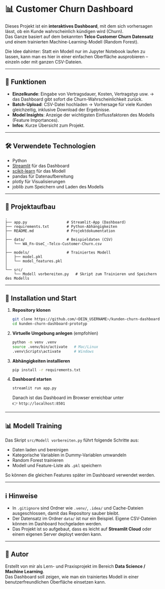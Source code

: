 # 📊 Customer Churn Dashboard

Dieses Projekt ist ein **interaktives Dashboard**, mit dem sich vorhersagen lässt, ob ein Kunde wahrscheinlich kündigen wird (Churn).  
Das Ganze basiert auf dem bekannten **Telco Customer Churn Datensatz** und einem trainierten Machine-Learning-Modell (Random Forest).  

Die Idee dahinter: Statt ein Modell nur im Jupyter Notebook laufen zu lassen, kann man es hier in einer einfachen Oberfläche ausprobieren – einzeln oder mit ganzen CSV-Dateien.

---

## 🔧 Funktionen

- **Einzelkunde**: Eingabe von Vertragsdauer, Kosten, Vertragstyp usw. → das Dashboard gibt sofort die Churn-Wahrscheinlichkeit zurück.  
- **Batch-Upload**: CSV-Datei hochladen → Vorhersage für viele Kunden gleichzeitig, inklusive Download der Ergebnisse.  
- **Model Insights**: Anzeige der wichtigsten Einflussfaktoren des Modells (Feature Importances).  
- **Infos**: Kurze Übersicht zum Projekt.  

---

## 🛠 Verwendete Technologien

- Python  
- [Streamlit](https://streamlit.io/) für das Dashboard  
- [scikit-learn](https://scikit-learn.org/) für das Modell  
- pandas für Datenaufbereitung  
- plotly für Visualisierungen  
- joblib zum Speichern und Laden des Modells  

---

## 📂 Projektaufbau

```
.
├── app.py                  # Streamlit-App (Dashboard)
├── requirements.txt        # Python-Abhängigkeiten
├── README.md               # Projektdokumentation
│
├── data/                   # Beispieldaten (CSV)
│   └── WA_Fn-UseC_-Telco-Customer-Churn.csv
│
├── models/                 # Trainiertes Modell
│   ├── model.pkl
│   └── model_features.pkl
│
└── src/
    └── Modell vorbereiten.py   # Skript zum Trainieren und Speichern des Modells
```

---

## 🚀 Installation und Start

1. **Repository klonen**  
   ```bash
   git clone https://github.com/<DEIN_USERNAME>/kunden-churn-dashboard-prototyp.git
   cd kunden-churn-dashboard-prototyp
   ```

2. **Virtuelle Umgebung anlegen** (empfohlen)  
   ```bash
   python -m venv .venv
   source .venv/bin/activate   # Mac/Linux
   .venv\Scripts\activate      # Windows
   ```

3. **Abhängigkeiten installieren**  
   ```bash
   pip install -r requirements.txt
   ```

4. **Dashboard starten**  
   ```bash
   streamlit run app.py
   ```

   Danach ist das Dashboard im Browser erreichbar unter  
   👉 `http://localhost:8501`

---

## 📊 Modell Training

Das Skript `src/Modell vorbereiten.py` führt folgende Schritte aus:  
- Daten laden und bereinigen  
- Kategorische Variablen in Dummy-Variablen umwandeln  
- Random Forest trainieren  
- Modell und Feature-Liste als `.pkl` speichern  

So können die gleichen Features später im Dashboard verwendet werden.

---

## ℹ️ Hinweise

- In `.gitignore` sind Ordner wie `.venv/`, `.idea/` und Cache-Dateien ausgeschlossen, damit das Repository sauber bleibt.  
- Der Datensatz im Ordner `data/` ist nur ein Beispiel. Eigene CSV-Dateien können im Dashboard hochgeladen werden.  
- Das Projekt ist so aufgebaut, dass es leicht auf **Streamlit Cloud** oder einem eigenen Server deployt werden kann.  

---

## 👤 Autor

Erstellt von mir als Lern- und Praxisprojekt im Bereich **Data Science / Machine Learning**.  
Das Dashboard soll zeigen, wie man ein trainiertes Modell in einer benutzerfreundlichen Oberfläche einsetzen kann.  

